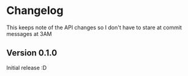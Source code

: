 # Changelog

This keeps note of the API changes so I don't have to stare at commit messages at 3AM

## Version 0.1.0

Initial release :D